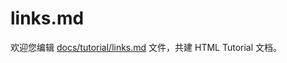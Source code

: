 links.md
===

欢迎您编辑 <a target="__blank" href="https://github.com/jaywcjlove/html-tutorial/blob/master/docs/tutorial/links.md">docs/tutorial/links.md</a> 文件，共建 HTML Tutorial 文档。
